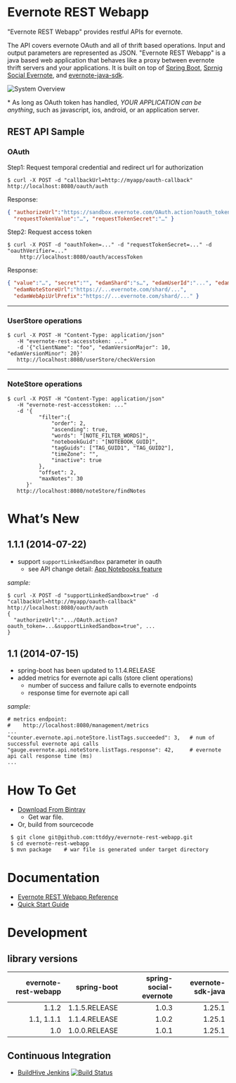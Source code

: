 # Evernote REST Webapp

"Evernote REST Webapp" provides restful APIs for evernote.

The API covers evernote OAuth and all of thrift based operations. Input and output parameters are represented
as JSON. "Evernote REST Webapp" is a java based web application that behaves like a proxy between evernote thrift
servers and your applications.
It is built on top of [Spring Boot](http://projects.spring.io/spring-boot/),
[Sprnig Social Evernote](https://github.com/ttddyy/spring-social-evernote/), and
[evernote-java-sdk](https://github.com/evernote/evernote-sdk-java).

![System Overview](https://docs.google.com/drawings/d/1mX9zJ_zKJy86XPvTFg1XIQRJTknj-bpyb6dKxsBs2ZQ/pub?w=960&h=720 "system overview")

\* As long as OAuth token has handled, *YOUR APPLICATION can be anything*, such as javascript, ios, android, or an application server.


## REST API Sample

### OAuth

Step1: Request temporal credential and redirect url for authorization
```shell
$ curl -X POST -d "callbackUrl=http://myapp/oauth-callback" http://localhost:8080/oauth/auth
```

Response:
```json
{ "authorizeUrl":"https://sandbox.evernote.com/OAuth.action?oauth_token=...",
  "requestTokenValue":"…", "requestTokenSecret":"…" }
```

Step2: Request access token
```shell
$ curl -X POST -d "oauthToken=..." -d "requestTokenSecret=..." -d "oauthVerifier=..."
    http://localhost:8080/oauth/accessToken
```

Response:
```json
{ "value":"…", "secret":"", "edamShard":"s…", "edamUserId":"...", "edamExpires":"...",
  "edamNoteStoreUrl":"https://...evernote.com/shard/...",
  "edamWebApiUrlPrefix":"https://...evernote.com/shard/..." }
```

---

### UserStore operations

```shell
$ curl -X POST -H "Content-Type: application/json"
   -H "evernote-rest-accesstoken: ..."
   -d '{"clientName": "foo", "edamVersionMajor": 10, "edamVersionMinor": 20}'
   http://localhost:8080/userStore/checkVersion
```

---
### NoteStore operations

```shell
$ curl -X POST -H "Content-Type: application/json"
   -H "evernote-rest-accesstoken: ..."
   -d '{
          "filter":{
              "order": 2,
              "ascending": true,
              "words": "[NOTE_FILTER_WORDS]",
              "notebookGuid": "[NOTEBOOK_GUID]",
              "tagGuids": ["TAG_GUID1", "TAG_GUID2"],
              "timeZone": "",
              "inactive": true
          },
          "offset": 2,
          "maxNotes": 30
      }'
   http://localhost:8080/noteStore/findNotes
```


# What’s New

## 1.1.1 (2014-07-22)
- support `supportLinkedSandbox` parameter in oauth
  - see API change detail: [App Notebooks feature](https://dev.evernote.com/doc/articles/app_notebook.php)

*sample:*

```shell
$ curl -X POST -d "supportLinkedSandbox=true" -d "callbackUrl=http://myapp/oauth-callback" http://localhost:8080/oauth/auth
{
  "authorizeUrl":".../OAuth.action?oauth_token=...&supportLinkedSandbox=true", ...
}
```


## 1.1 (2014-07-15)

- spring-boot has been updated to 1.1.4.RELEASE
- added metrics for evernote api calls (store client operations)
  - number of success and failure calls to evernote endpoints
  - response time for evernote api call

*sample:*

```
# metrics endpoint:
#    http://localhost:8080/management/metrics
...
"counter.evernote.api.noteStore.listTags.succeeded": 3,   # num of successful evernote api calls
"gauge.evernote.api.noteStore.listTags.response": 42,     # evernote api call response time (ms)
...
```


# How To Get

- [Download From Bintray](https://bintray.com/ttddyy/maven/evernote-rest-webapp/view)
  - Get war file.
- Or, build from sourcecode
```
 $ git clone git@github.com:ttddyy/evernote-rest-webapp.git
 $ cd evernote-rest-webapp
 $ mvn package    # war file is generated under target directory
```


# Documentation

- [Evernote REST Webapp Reference](https://github.com/ttddyy/evernote-rest-webapp/wiki)
- [Quick Start Guide](https://github.com/ttddyy/evernote-rest-webapp/wiki/QuickStart)

# Development

## library versions

| evernote-rest-webapp |    spring-boot | spring-social-evernote | evernote-sdk-java |
| --------------------:| --------------:| ----------------------:| -----------------:|
|                1.1.2 |  1.1.5.RELEASE |                  1.0.3 |            1.25.1 |
|           1.1, 1.1.1 |  1.1.4.RELEASE |                  1.0.2 |            1.25.1 |
|                  1.0 |  1.0.0.RELEASE |                  1.0.1 |            1.25.1 |


## Continuous Integration

- [BuildHive Jenkins](https://buildhive.cloudbees.com/job/ttddyy/job/evernote-rest-webapp/)
[![Build Status](https://buildhive.cloudbees.com/job/ttddyy/job/evernote-rest-webapp/badge/icon)](https://buildhive.cloudbees.com/job/ttddyy/job/evernote-rest-webapp/)

